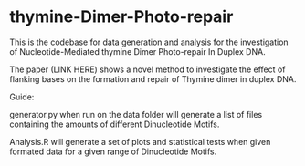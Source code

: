 # thymine-Dimer-Photo-repair
This is the codebase for data generation and analysis for the investigation of Nucleotide-Mediated thymine Dimer Photo-repair In Duplex DNA.

The paper (LINK HERE) shows a novel method to investigate the effect of flanking bases on the formation and repair of Thymine dimer in duplex DNA.

Guide:

generator.py when run on the data folder will generate a list of files containing the amounts of different Dinucleotide Motifs. 

Analysis.R will generate a set of plots and statistical tests when given formated data for a given range of Dinucleotide Motifs. 
